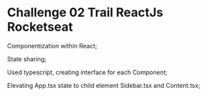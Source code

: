 
<h1>Challenge 02 Trail ReactJs Rocketseat</h1>

Componentization within React;

State sharing;

Used typescript, creating interface for each Component;

Elevating App.tsx state to child element Sidebar.tsx and Content.tsx;
